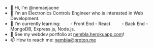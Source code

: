 - 👋 Hi, I’m @nemanjaone
- 👀 I’m an Electronics Controls Engineer who is interested in Web Development.
- 🌱 I’m currently learning: 
&emsp;&emsp;- Front End - React. 
&emsp;&emsp;- Back End - MongoDB, Express.js, Node.js. 
- 💞️ See my webdev portfolio at <a href="https://nembla.herokuapp.com/#/" target="_blank">nembla.herokuapp.com</a>!
- 📫 How to reach me: nembla@proton.me

<!---
nemanjaone/nemanjaone is a ✨ special ✨ repository because its `README.md` (this file) appears on your GitHub profile.
You can click the Preview link to take a look at your changes.
--->
